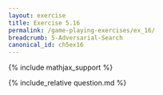 ```yaml
---
layout: exercise
title: Exercise 5.16
permalink: /game-playing-exercises/ex_16/
breadcrumb: 5-Adversarial-Search
canonical_id: ch5ex16
---
```


{% include mathjax_support %}
<div id="hiddden">{% include_relative question.md %}</div>